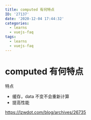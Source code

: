 ```yaml
---
title: computed 有何特点
ID: '27137'
date: '2020-12-04 17:44:32'
categories:
  - learns
  - vuejs-faq
tags:
  - learns
  - vuejs-faq
---
```


# computed 有何特点

特点

- 缓存，data 不变不会重新计算
- 提高性能

https://lzwdot.com/blog/archives/26735
 
